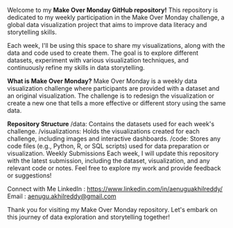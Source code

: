 Welcome to my **Make Over Monday GitHub repository!** This repository is dedicated to my weekly participation in the Make Over Monday challenge, a global data visualization project that aims to improve data literacy and storytelling skills.

Each week, I'll be using this space to share my visualizations, along with the data and code used to create them. The goal is to explore different datasets, experiment with various visualization techniques, and continuously refine my skills in data storytelling.

**What is Make Over Monday?**
Make Over Monday is a weekly data visualization challenge where participants are provided with a dataset and an original visualization. The challenge is to redesign the visualization or create a new one that tells a more effective or different story using the same data.

**Repository Structure**
/data: Contains the datasets used for each week's challenge.
/visualizations: Holds the visualizations created for each challenge, including images and interactive dashboards.
/code: Stores any code files (e.g., Python, R, or SQL scripts) used for data preparation or visualization.
Weekly Submissions
Each week, I will update this repository with the latest submission, including the dataset, visualization, and any relevant code or notes. Feel free to explore my work and provide feedback or suggestions!

Connect with Me
LinkedIn : https://www.linkedin.com/in/aenuguakhilreddy/
Email : aenugu.akhilreddy@gmail.com

Thank you for visiting my Make Over Monday repository. Let's embark on this journey of data exploration and storytelling together!
